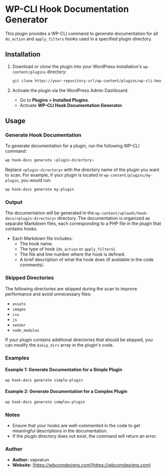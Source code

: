 # WP-CLI Hook Documentation Generator

This plugin provides a WP-CLI command to generate documentation for all `do_action` and `apply_filters` hooks used in a specified plugin directory.

## Installation

1. Download or clone the plugin into your WordPress installation's `wp-content/plugins` directory:

   ```bash
   git clone https://your-repository-url/wp-content/plugins/wp-cli-hook-docs.git wp-content/plugins/wp-cli-hook-docs
   ```

2. Activate the plugin via the WordPress Admin Dashboard:

   - Go to **Plugins > Installed Plugins**.
   - Activate **WP-CLI Hook Documentation Generator**.

## Usage

### Generate Hook Documentation

To generate documentation for a plugin, run the following WP-CLI command:

```bash
wp hook-docs generate <plugin-directory>
```

Replace `<plugin-directory>` with the directory name of the plugin you want to scan. For example, if your plugin is located in `wp-content/plugins/my-plugin`, you would run:

```bash
wp hook-docs generate my-plugin
```

### Output

The documentation will be generated in the `wp-content/uploads/hook-docs/<plugin-directory>` directory. The documentation is organized as separate Markdown files, each corresponding to a PHP file in the plugin that contains hooks.

- Each Markdown file includes:
  - The hook name.
  - The type of hook (`do_action` or `apply_filters`).
  - The file and line number where the hook is defined.
  - A brief description of what the hook does (if available in the code comments).

### Skipped Directories

The following directories are skipped during the scan to improve performance and avoid unnecessary files:

- `assets`
- `images`
- `css`
- `js`
- `vendor`
- `node_modules`

If your plugin contains additional directories that should be skipped, you can modify the `$skip_dirs` array in the plugin's code.

### Examples

#### Example 1: Generate Documentation for a Simple Plugin

```bash
wp hook-docs generate simple-plugin
```

#### Example 2: Generate Documentation for a Complex Plugin

```bash
wp hook-docs generate complex-plugin
```

### Notes

- Ensure that your hooks are well-commented in the code to get meaningful descriptions in the documentation.
- If the plugin directory does not exist, the command will return an error.

### Author

- **Author:** vapvarun
- **Website:** [https://wbcomdesigns.com](https://wbcomdesigns.com)

